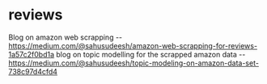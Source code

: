 # reviews
Blog on amazon web scrapping -- https://medium.com/@sahusudeesh/amazon-web-scrapping-for-reviews-1a57c2f0bd1a
blog on topic modelling for the scrapped amazon data -- https://medium.com/@sahusudeesh/topic-modeling-on-amazon-data-set-738c97d4cfd4
